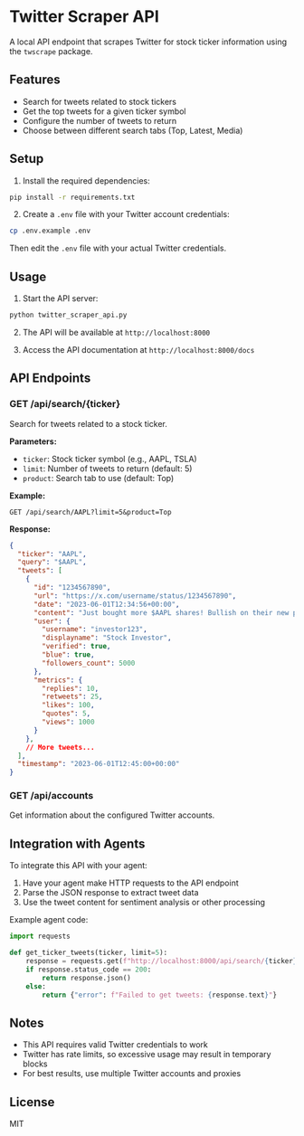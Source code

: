 # Twitter Scraper API

A local API endpoint that scrapes Twitter for stock ticker information using the `twscrape` package.

## Features

- Search for tweets related to stock tickers
- Get the top tweets for a given ticker symbol
- Configure the number of tweets to return
- Choose between different search tabs (Top, Latest, Media)

## Setup

1. Install the required dependencies:

```bash
pip install -r requirements.txt
```

2. Create a `.env` file with your Twitter account credentials:

```bash
cp .env.example .env
```

Then edit the `.env` file with your actual Twitter credentials.

## Usage

1. Start the API server:

```bash
python twitter_scraper_api.py
```

2. The API will be available at `http://localhost:8000`

3. Access the API documentation at `http://localhost:8000/docs`

## API Endpoints

### GET /api/search/{ticker}

Search for tweets related to a stock ticker.

**Parameters:**
- `ticker`: Stock ticker symbol (e.g., AAPL, TSLA)
- `limit`: Number of tweets to return (default: 5)
- `product`: Search tab to use (default: Top)

**Example:**
```
GET /api/search/AAPL?limit=5&product=Top
```

**Response:**
```json
{
  "ticker": "AAPL",
  "query": "$AAPL",
  "tweets": [
    {
      "id": "1234567890",
      "url": "https://x.com/username/status/1234567890",
      "date": "2023-06-01T12:34:56+00:00",
      "content": "Just bought more $AAPL shares! Bullish on their new product lineup.",
      "user": {
        "username": "investor123",
        "displayname": "Stock Investor",
        "verified": true,
        "blue": true,
        "followers_count": 5000
      },
      "metrics": {
        "replies": 10,
        "retweets": 25,
        "likes": 100,
        "quotes": 5,
        "views": 1000
      }
    },
    // More tweets...
  ],
  "timestamp": "2023-06-01T12:45:00+00:00"
}
```

### GET /api/accounts

Get information about the configured Twitter accounts.

## Integration with Agents

To integrate this API with your agent:

1. Have your agent make HTTP requests to the API endpoint
2. Parse the JSON response to extract tweet data
3. Use the tweet content for sentiment analysis or other processing

Example agent code:
```python
import requests

def get_ticker_tweets(ticker, limit=5):
    response = requests.get(f"http://localhost:8000/api/search/{ticker}?limit={limit}")
    if response.status_code == 200:
        return response.json()
    else:
        return {"error": f"Failed to get tweets: {response.text}"}
```

## Notes

- This API requires valid Twitter credentials to work
- Twitter has rate limits, so excessive usage may result in temporary blocks
- For best results, use multiple Twitter accounts and proxies

## License

MIT
